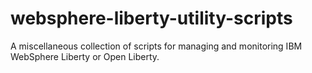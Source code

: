 # websphere-liberty-utility-scripts
A miscellaneous collection of scripts for managing and monitoring IBM WebSphere Liberty or Open Liberty.
